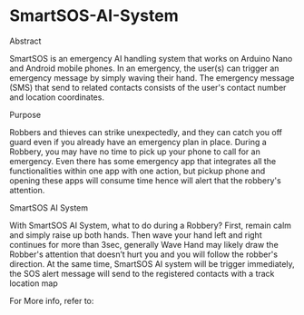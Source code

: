# SmartSOS-AI-System
Abstract

SmartSOS is an emergency AI handling system that works on Arduino Nano and Android mobile phones. In an emergency, the user(s) can trigger an emergency message by simply waving their hand. The emergency message (SMS) that send to related contacts consists of the user's contact number and location coordinates.

Purpose

Robbers and thieves can strike unexpectedly, and they can catch you off guard even if you already have an emergency plan in place. During a Robbery, you may have no time to pick up your phone to call for an emergency. Even there has some emergency app that integrates all the functionalities within one app with one action, but pickup phone and opening these apps will consume time hence will alert that the robbery's attention.


SmartSOS AI System 

With SmartSOS AI System, what to do during a Robbery? First, remain calm and simply raise up both hands. Then wave your hand left and right continues for more than 3sec, generally Wave Hand may likely draw the Robber's attention that doesn’t hurt you and you will follow the robber's direction. At the same time, SmartSOS AI system will be trigger immediately, the SOS alert message will send to the registered contacts with a track location map

For More info, refer to: 
